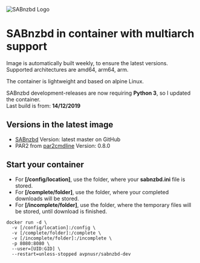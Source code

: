 ![SABnzbd Logo](https://www.usenet.com/wp-content/uploads/2017/05/Screenshot_2-1.png)

**SABnzbd in container with multiarch support**
===

Image is automatically built weekly, to ensure the latest versions.  
Supported architectures are amd64, arm64, arm.

The container is lightweight and based on alpine Linux.   

SABnzbd development-releases are now requiring **Python 3**, so I updated the container.   
Last build is from: **14/12/2019**

Versions in the latest image
-----
- [SABnzbd](https://sabnzbd.org "SABnzbd Project Homepage") Version: latest master on GitHub
- PAR2 from [par2cmdline](https://github.com/Parchive/par2cmdline) Version: 0.8.0

Start your container
-----
- For **[/config/location]**, use the folder, where your **sabnzbd.ini** file is stored.
- For **[/complete/folder]**, use the folder, where your completed downloads will be stored.
- For **[/incomplete/folder]**, use the folder, where the temporary files will be stored, until download is finished.

````
docker run -d \
  -v [/config/location]:/config \
  -v [/complete/folder]:/complete \
  -v [/incomplete/folder]:/incomplete \
  -p 8080:8080 \
  --user=[UID:GID] \
  --restart=unless-stopped avpnusr/sabnzbd-dev
